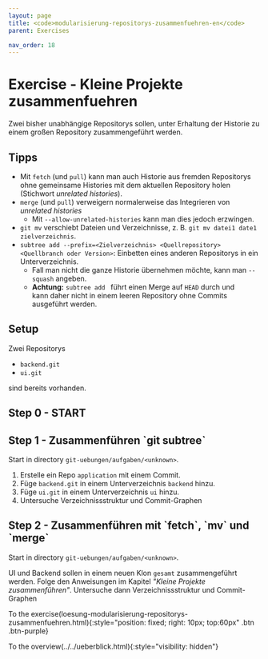 ```yaml
---
layout: page
title: <code>modularisierung-repositorys-zusammenfuehren-en</code>
parent: Exercises

nav_order: 18
---
```

# Exercise - Kleine Projekte zusammenfuehren

Zwei bisher unabhängige Repositorys sollen,
unter Erhaltung der Historie zu einem 
großen Repository zusammengeführt werden.

## Tipps

 * Mit `fetch` (und `pull`) kann man auch Historie aus fremden Repositorys ohne gemeinsame Histories
 mit dem aktuellen Repository holen (Stichwort *unrelated histories*).
 * `merge` (und `pull`) verweigern normalerweise das Integrieren von *unrelated histories*
   - Mit `--allow-unrelated-histories` kann man dies jedoch erzwingen.
 * `git mv` verschiebt Dateien und Verzeichnisse, z. B. `git mv datei1 date1 zielverzeichnis`.
 *  `subtree add --prefix=<Zielverzeichnis> <Quellrepository> <Quellbranch oder Version>`: Einbetten eines anderen Repositorys in ein Unterverzeichnis.
    - Fall man nicht die ganze Historie übernehmen möchte, kann man `--squash` angeben.
    - **Achtung:** `subtree add ` führt einen Merge auf `HEAD` durch und  
      kann daher nicht in einem leeren Repository ohne Commits ausgeführt werden.

## Setup

Zwei Repositorys
 
 * `backend.git`
 * `ui.git` 

sind bereits vorhanden.


<h2>Step 0 - START <!-- UEB/Kleine Projekte zusammenfuehren/0 --></h2>

<h2>Step 1 - Zusammenführen `git subtree` <!-- UEB/Kleine Projekte zusammenfuehren/1 --></h2>

Start in directory `git-uebungen/aufgaben/<unknown>`.


1. Erstelle ein Repo `application` mit einem Commit.
2. Füge `backend.git` in einem Unterverzeichnis `backend` hinzu.
3. Füge `ui.git` in einem Unterverzeichnis `ui` hinzu.
4. Untersuche Verzeichnissstruktur und Commit-Graphen

<h2>Step 2 - Zusammenführen mit `fetch`, `mv` und `merge` <!-- UEB/Kleine Projekte zusammenfuehren/2 --></h2>

Start in directory `git-uebungen/aufgaben/<unknown>`.

UI und Backend sollen in einem neuen Klon `gesamt` zusammengeführt werden.
Folge den Anweisungen im Kapitel *"Kleine Projekte zusammenführen"*.
Untersuche dann Verzeichnissstruktur und Commit-Graphen

To the exercise(loesung-modularisierung-repositorys-zusammenfuehren.html){:style="position: fixed; right: 10px; top:60px" .btn .btn-purple}

To the overview(../../ueberblick.html){:style="visibility: hidden"}

